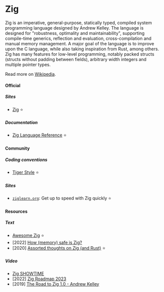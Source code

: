 # Zig

Zig is an imperative, general-purpose, statically typed, compiled system programming language designed by Andrew Kelley. The language is designed for "robustness, optimality and maintainability", supporting compile-time generics, reflection and evaluation, cross-compilation and manual memory management. A major goal of the language is to improve upon the C language, while also taking inspiration from Rust, among others. Zig has many features for low-level programming, notably packed structs (structs without padding between fields), arbitrary width integers and multiple pointer types.

Read more on [Wikipedia](https://en.wikipedia.org/wiki/Zig_(programming_language)).

#### Official

##### Sites
- [Zig](https://ziglang.org) ⭐

##### Documentation
- [Zig Language Reference](https://ziglang.org/documentation/master) ⭐

#### Community

##### Coding conventions
  - [Tiger Style](https://github.com/tigerbeetledb/tigerbeetle/blob/main/docs/TIGER_STYLE.md) ⭐

##### Sites
- [`ziglearn.org`](https://ziglearn.org): Get up to speed with Zig quickly ⭐

#### Resources

##### Text
- [Awesome Zig](https://github.com/C-BJ/awesome-zig) ⭐
- [2022] [How (memory) safe is Zig?](https://www.scattered-thoughts.net/writing/how-safe-is-zig)
- [2020] [Assorted thoughts on Zig (and Rust)](https://www.scattered-thoughts.net/writing/assorted-thoughts-on-zig-and-rust) ⭐

##### Video
- [Zig SHOWTIME](https://www.youtube.com/channel/UC2EQzAewrC10KCDFSS4j-zA)
- [2022] [Zig Roadmap 2023](https://www.youtube.com/watch?v=AqDdWEiSwMM)
- [2019] [The Road to Zig 1.0 - Andrew Kelley](https://www.youtube.com/watch?v=Gv2I7qTux7g)
